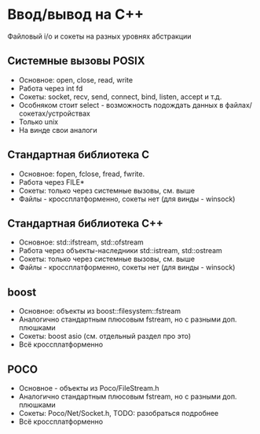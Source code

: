 # Ввод/вывод на C++

Файловый i/o и сокеты на разных уровнях абстракции

## Cистемные вызовы POSIX
* Основное: open, close, read, write
* Работа через int fd
* Сокеты: socket, recv, send, connect, bind, listen, accept и т.д.
* Особняком стоит select - возможность подождать данных в файлах/сокетах/устройствах
* Только unix
* На винде свои аналоги

## Стандартная библиотека C
* Основное: fopen, fclose, fread, fwrite.
* Работа через FILE*
* Сокеты: только через системные вызовы, см. выше
* Файлы - кроссплатформенно, сокеты нет (для винды - winsock)


## Стандартная библиотека C++
* Основное: std::ifstream, std::ofstream
* Работа через объекты-наследники std::istream, std::ostream
* Сокеты: только через системные вызовы, см. выше
* Файлы - кроссплатформенно, сокеты нет (для винды - winsock)

## boost
* Основное: объекты из boost::filesystem::fstream
* Аналогично стандартным плюсовым fstream, но с разными доп. плюшками
* Сокеты: boost asio (см. отдельный раздел про это)
* Всё кроссплатформенно

## POCO
* Основное - объекты из  Poco/FileStream.h
* Аналогично стандартным плюсовым fstream, но с разными доп. плюшками	
* Сокеты: Poco/Net/Socket.h, TODO: разобраться подробнее
* Всё кроссплатформенно


